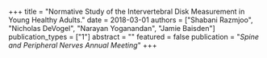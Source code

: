 +++
title = "Normative Study of the Intervertebral Disk Measurement in Young Healthy Adults."
date = 2018-03-01
authors = ["Shabani Razmjoo", "Nicholas DeVogel", "Narayan Yoganandan", "Jamie Baisden"]
publication_types = ["1"]
abstract = ""
featured = false
publication = "*Spine and Peripheral Nerves Annual Meeting*"
+++

